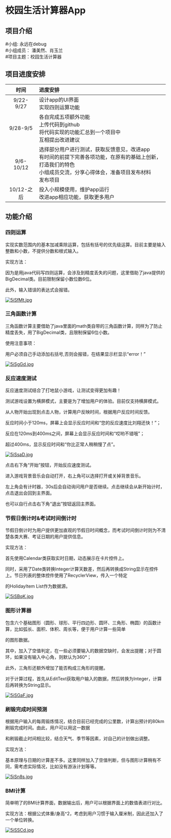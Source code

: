 # 校园生活计算器App

## 项目介绍
#小组: 永远在debug</br>
#小组成员： 潘美然、肖玉兰</br>
#项目主题：校园生活计算器

## 项目进度安排
|  时间   |进度安排|
| :----: | :---- |
| 9/22-9/27 |设计app的UI界面</br>实现四则运算功能|
| 9/28-9/5 | 各自完成五项额外功能</br>上传代码到github</br>将代码实现的功能汇总到一个项目中</br>互相提出改进建议|
| 9/6-10/12 |选择部分用户进行测试，获取反馈意见，改进app</br>有时间的前提下完善各项功能，在原有的基础上创新，打造我们的特色</br>小组成员交流，分享心得体会，准备项目发布材料</br>发布项目|
| 10/12-之后 |投入小规模使用，维护app运行</br>改进app相应功能，获取更多用户|

## 功能介绍

### 四则运算

实现实数范围内的基本加减乘除运算，包括有括号的优先级运算。目前主要是输入整数和小数，不提供分数和根式输入。  

实现方法：  

因为是用java代码写四则运算，会涉及到精度丢失的问题，这里借助了java提供的BigDecimal类。目前限制保留小数位数6位。  

此外，输入错误的表达式会报错。  

[![5iSfMt.jpg](https://z3.ax1x.com/2021/10/08/5iSfMt.jpg)](https://imgtu.com/i/5iSfMt)

### 三角函数计算

三角函数计算主要借助了java里面的math类自带的三角函数计算，同样为了防止精度丢失，用了BigDecimal类，且限制保留6位小数。  

使用注意事项：  

用户必须自己手动添加右括号,否则会报错，在结果显示栏显示“error！”  

[![5iSgGd.jpg](https://z3.ax1x.com/2021/10/08/5iSgGd.jpg)](https://imgtu.com/i/5iSgGd)

### 反应速度测试

反应速度测试结合了打地鼠小游戏，让测试变得更加有趣！  

测试游戏设置为横屏模式，主要是为了增加用户的体验。目前仅支持横屏模式。  

从人物开始出现到点击人物，计算用户反映时间，根据用户反应时间反馈。  

反应时间小于120ms，屏幕上会显示反应时间和“您的反应速度比刘翔还快！”； 

反应在120ms到400ms之间，屏幕上会显示反应时间和“哎哟不错哦”；

超过400ms，显示反应时间和“你比正常人稍稍慢了点”。  

[![5iSsaD.jpg](https://z3.ax1x.com/2021/10/08/5iSsaD.jpg)](https://imgtu.com/i/5iSsaD)

点击右下角“开始”按钮，开始反应速度测试。  

进入游戏背景音乐会自动打开，右上角可以选择打开或关掉背景音乐。  

左上角会有计时器，30s后会自动询问用户是否继续。点击继续会从新开始计时，点击退出会回到主界面。  

也可以自行点击右下角“退出”按钮返回主界面。 

### 节假日倒计时&考试时间倒计时

节假日倒计时为用户提供更加直观的节假日时间概念，而考试时间倒计时则为不清楚各类大赛、考证日期的用户提供信息。  

实现方法：  

首先使用Calendar类获取实时日期，动态展示在卡片控件上。  

同时，采用了Date类转换Integer计算天数差，然后再转换成String显示在控件上。节日列表的整体控件使用了RecyclerView，传入一个特定  

的HolidayItem List作为数据源。

[![5iSBqK.jpg](https://z3.ax1x.com/2021/10/08/5iSBqK.jpg)](https://imgtu.com/i/5iSBqK)

### 图形计算器
包含六个基础图形（圆形、球形、平行四边形、圆环、三角形、椭圆）的函数计算，比如弧长、面积、体积、周长等，便于用户计算一些简单  

的图形数据。  

其中，加入了空值判定，在一些必须要输入的数据空缺时，会发出提醒；对于圆环，如果没有输入中心角，则默认为360°；  

此外，三角形还额外增加了能否构成三角形的提醒。  

对于计算过程，首先从EditText获取用户输入的数据，然后转换为Integer，计算后再转换为String显示。

[![5iSGaF.jpg](https://z3.ax1x.com/2021/10/08/5iSGaF.jpg)](https://imgtu.com/i/5iSGaF)

### 刷锻完成时间预测
根据用户输入的每周锻炼情况，结合目前已经完成的公里数，计算出预计的80km刷锻完成时间。由此，用户可以用这一数据  

和刷锻截止时间相比较，结合天气、季节等因素，对自己的计划做出调整。  

实现方法：  

基本原理与日期的计算差不多。这里同样加入了空值判断，但与图形计算稍有不同，需考虑实际情况，比如没有游泳计划等等。  

[![5iSn8s.jpg](https://z3.ax1x.com/2021/10/08/5iSn8s.jpg)](https://imgtu.com/i/5iSn8s)

### BMI计算

简单明了的BMI计算界面，数据输出后，用户可以根据界面上的数值表进行对比。  

实现方法：根据公式体重/身高^2，考虑到用户习惯于输入厘米制，因此还加入了一个单位转换。

[![5iSSCd.jpg](https://z3.ax1x.com/2021/10/08/5iSSCd.jpg)](https://imgtu.com/i/5iSSCd)

